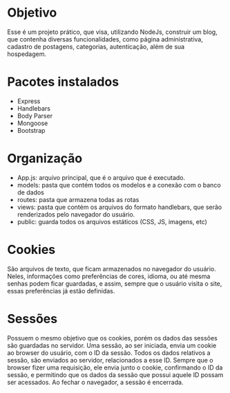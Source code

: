 # Objetivo
Esse é um projeto prático, que visa, utilizando NodeJs, construir um blog, que contenha diversas funcionalidades, como página administrativa, cadastro de postagens, categorias, autenticação, além de sua hospedagem. 

# Pacotes instalados
- Express
- Handlebars
- Body Parser
- Mongoose
- Bootstrap

# Organização
- App.js: arquivo principal, que é o arquivo que é executado.
- models: pasta que contém todos os modelos e a conexão com o banco de dados
- routes: pasta que armazena todas as rotas
- views: pasta que contém os arquivos do formato handlebars, que serão renderizados pelo navegador do usuário. 
- public: guarda todos os arquivos estáticos (CSS, JS, imagens, etc)

# Cookies
São arquivos de texto, que ficam armazenados no navegador do usuário. Neles, informações como preferências de cores, idioma, ou até mesma senhas podem ficar guardadas, e assim, sempre que o usuário visita o site, essas preferências já estão definidas. 

# Sessões
Possuem o mesmo objetivo que os cookies, porém os dados das sessões são guardadas no servidor. 
Uma sessão, ao ser iniciada, envia um cookie ao browser do usuário, com o ID da sessão. Todos os dados relativos a sessão, são enviados ao servidor, relacionados a esse ID. Sempre que o browser fizer uma requisição, ele envia junto o cookie, confirmando o ID da sessão, e permitindo que os dados da sessão que possui aquele ID possam ser acessados. 
Ao fechar o navegador, a sessão é encerrada. 